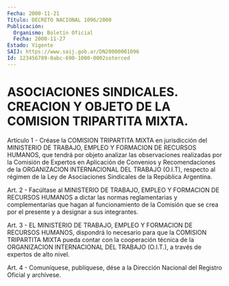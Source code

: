 ```yaml
---
Fecha: 2000-11-21
Título: DECRETO NACIONAL 1096/2000
Publicación:
  Organismo: Boletín Oficial
  Fecha: 2000-11-27
Estado: Vigente
SAIJ: https://www.saij.gob.ar/DN20000001096
Id: 123456789-0abc-690-1000-0002soterced
---
```

# ASOCIACIONES SINDICALES. CREACION Y OBJETO DE LA COMISION TRIPARTITA MIXTA.

<a id="1"></a>
Artículo 1 -  Créase  la  COMISION TRIPARTITA MIXTA en jurisdicción del MINISTERIO DE TRABAJO,  EMPLEO Y FORMACION DE RECURSOS HUMANOS, que tendrá por objeto analizar  las observaciones realizadas por la Comisión de Expertos en Aplicación  de  Convenios y Recomendaciones de la ORGANIZACION INTERNACIONAL DEL TRABAJO  (O.I.T),  respecto al régimen  de  la  Ley  de  Asociaciones  Sindicales  de la República Argentina.

<a id="2"></a>
Art. 2 - Facúltase al MINISTERIO DE TRABAJO, EMPLEO Y  FORMACION DE RECURSOS HUMANOS a dictar las normas reglamentarias y complementarias que hagan al funcionamiento de la Comisión  que  se crea por el presente y a designar a sus integrantes.

<a id="3"></a>
Art.  3  - EL MINISTERIO DE TRABAJO, EMPLEO Y FORMACION DE RECURSOS HUMANOS, dispondrá  lo  necesario  para  que la COMISION TRIPARTITA MIXTA pueda contar con la cooperación técnica  de  la  ORGANIZACION INTERNACIONAL  DEL TRABAJO (O.I.T.), a través de expertos  de  alto nivel.

<a id="4"></a>
Art. 4 - Comuníquese,  publíquese, dése a la Dirección Nacional del Registro Oficial y archívese.